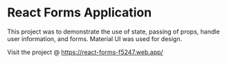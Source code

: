 # React Forms Application

This project was to demonstrate the use of state, passing of props, handle user information, and forms.
Material UI was used for design.

Visit the project @ https://react-forms-f5247.web.app/
